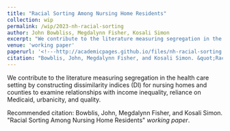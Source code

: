 ```yaml
---
title: "Racial Sorting Among Nursing Home Residents"
collection: wip
permalink: /wip/2023-nh-racial-sorting
author: John Bowbliss, Megdalynn Fisher, Kosali Simon
excerpt: "We contribute to the literature measuring segregation in the health care setting by constructing dissimilarity indices (DI) for nursing homes and counties to examine relationships with income inequality, reliance on Medicaid, urbanicity, and quality."
venue: 'working paper'
paperurl: '<!---http://academicpages.github.io/files/nh-racial-sorting.pdf --->'
citation: "Bowblis, John, Megdalynn Fisher, and Kosali Simon. &quot;Racial Sorting Among Nursing Home Residents&quot; <i>work in progress </i>."
---
```


We contribute to the literature measuring segregation in the health care setting by constructing dissimilarity indices (DI) for nursing homes and counties to examine relationships with income inequality, reliance on Medicaid, urbanicity, and quality.

<!--- [Download paper here](http://academicpages.github.io/files/nh-racial-sorting.pdf) --->

Recommended citation: Bowblis, John, Megdalynn Fisher, and Kosali Simon. &quot;Racial Sorting Among Nursing Home Residents&quot; <i>working paper</i>.
